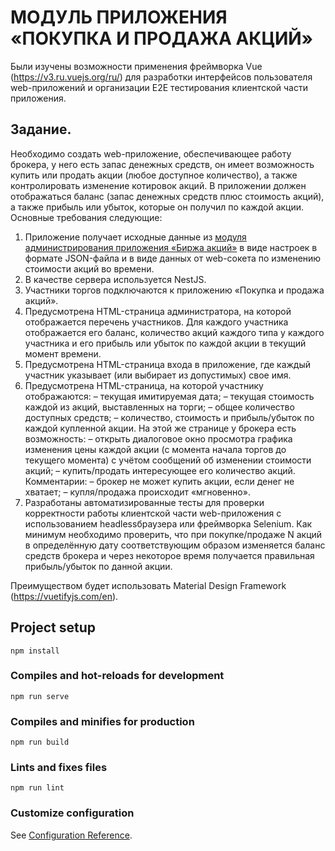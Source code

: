 # МОДУЛЬ ПРИЛОЖЕНИЯ «ПОКУПКА И ПРОДАЖА АКЦИЙ»
Были изучены возможности применения фреймворка Vue (https://v3.ru.vuejs.org/ru/) для разработки интерфейсов пользователя web-приложений и организации E2E тестирования клиентской части приложения.
## Задание.
Необходимо создать web-приложение, обеспечивающее работу брокера, у него есть запас денежных средств, он имеет возможность купить или продать акции (любое доступное количество), а также контролировать изменение котировок акций. В приложении должен отображаться баланс (запас денежных средств плюс стоимость акций), а также прибыль или убыток, которые он получил по каждой акции. Основные требования следующие:
1. Приложение получает исходные данные из [модуля администрирования приложения «Биржа акций»](https://github.com/youngwow/securities-exchange-api) в виде настроек в формате JSON-файла и в виде данных от web-сокета по изменению стоимости акций во времени.
2. В качестве сервера используется NestJS.
3. Участники торгов подключаются к приложению «Покупка и продажа акций».
4. Предусмотрена HTML-страница администратора, на которой отображается перечень участников. Для каждого участника отображается его баланс, количество акций каждого типа у каждого участника и его прибыль или убыток по каждой акции в текущий момент времени.
5. Предусмотрена HTML-страница входа в приложение, где каждый
участник указывает (или выбирает из допустимых) свое имя.
6. Предусмотрена HTML-страница, на которой участнику отображаются:
– текущая имитируемая дата;
– текущая стоимость каждой из акций, выставленных на торги;
– общее количество доступных средств;
– количество, стоимость и прибыль/убыток по каждой купленной акции.
На этой же странице у брокера есть возможность:
– открыть диалоговое окно просмотра графика изменения цены каждой акции (с момента начала торгов до текущего момента) с учётом сообщений об изменении стоимости акций;
– купить/продать интересующее его количество акций.
Комментарии:
– брокер не может купить акции, если денег не хватает;
– купля/продажа происходит «мгновенно».
7. Разработаны автоматизированные тесты для проверки корректности работы клиентской части web-приложения с использованием headlessбраузера или фреймворка Selenium. Как минимум необходимо проверить, что при покупке/продаже N акций в определённую дату соответствующим образом изменяется баланс средств брокера и через некоторое время получается правильная прибыль/убыток по данной акции.

Преимуществом будет использовать Material Design Framework
(https://vuetifyjs.com/en).

## Project setup
```
npm install
```

### Compiles and hot-reloads for development
```
npm run serve
```

### Compiles and minifies for production
```
npm run build
```

### Lints and fixes files
```
npm run lint
```

### Customize configuration
See [Configuration Reference](https://cli.vuejs.org/config/).
